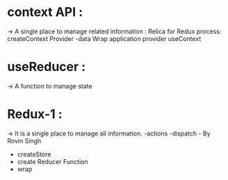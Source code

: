 # context API :

-> A single place to manage related information : Relica for Redux
process:
createContext
Provider
-data
Wrap application provider
useContext

# useReducer :

-> A function to manage state

# Redux-1 :

-> It is a single place to manage all information.
-actions
-dispatch -
By Rovin Singh

- createStore
- create Reducer Function
- wrap
